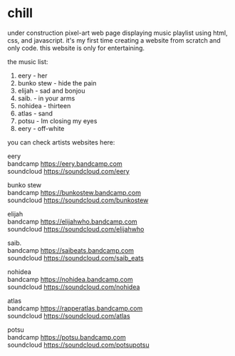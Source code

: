 # chill
under construction pixel-art web page displaying music playlist 
using html, css, and javascript.
it's my first time creating a website from scratch and only code. 
this website is only for entertaining. 

the music list: 
1. eery - her
2. bunko stew - hide the pain
3. elijah - sad and bonjou
4. saib. - in your arms
5. nohidea - thirteen 
6. atlas - sand
7. potsu - Im closing my eyes
8. eery - off-white

you can check artists websites here:

eery <br>
bandcamp https://eery.bandcamp.com <br>
soundcloud https://soundcloud.com/eery

bunko stew <br>
bandcamp https://bunkostew.bandcamp.com <br>
soundcloud https://soundcloud.com/bunkostew

elijah <br>
bandcamp https://elijahwho.bandcamp.com <br>
soundcloud https://soundcloud.com/elijahwho

saib. <br>
bandcamp https://saibeats.bandcamp.com <br>
soundcloud https://soundcloud.com/saib_eats

nohidea <br>
bandcamp https://nohidea.bandcamp.com <br>
soundcloud https://soundcloud.com/nohidea

atlas <br>
bandcamp https://rapperatlas.bandcamp.com <br>
soundcloud https://soundcloud.com/atlas

potsu <br>
bandcamp https://potsu.bandcamp.com <br>
soundcloud https://soundcloud.com/potsupotsu
